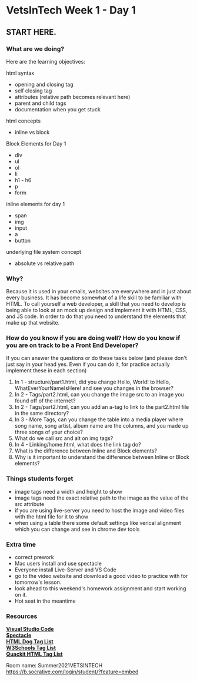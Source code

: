 # VetsInTech Week 1 - Day 1

## START HERE.

### What are we doing?

Here are the learning objectives:

html syntax
 - opening and closing tag
 - self closing tag
 - attributes (relative path becomes relevant here)
 - parent and child tags
 - documentation when you get stuck
 
html concepts
- inline vs block

Block Elements for Day 1
 - div
 - ul
 - ol
 - li
 - h1 - h6
 - p
 - form

inline elements for day 1
 - span
 - img
 - input
 - a
 - button
 
underlying file system concept
 - absolute vs relative path

### Why?

Because it is used in your emails, websites are everywhere and in just about every business. It has become somewhat of a life skill to be familiar with HTML. To call yourself a web developer, a skill that you need to develop is being able to look at an mock up design and implement it with HTML, CSS, and JS code. In order to do that you need to understand the elements that make up that website.

### How do you know if you are doing well? How do you know if you are on track to be a Front End Developer?
 If you can answer the questions or do these tasks below (and please don't just say in your head yes. Even if you can do it, for practice actually implement these in each section)
1. In 1 - structure/part1.html, did you change Hello, World! to Hello, WhatEverYourNameIsHere! and see you changes in the browser?
2. In 2 - Tags/part2.html, can you change the image src to an image you found off of the internet?
3. In 2 - Tags/part2.html, can you add an a-tag to link to the part2.html file in the same directory?
4. In 3 - More Tags, can you change the table into a media player where song name, song artist, album name are the columns, and you made up three songs of your choice?
5. What do we call src and alt on img tags?
6. In 4 - Linking/home.html, what does the link tag do?
7. What is the difference between Inline and Block elements?
8. Why is it important to understand the difference between Inline or Block elements?

### Things students forget
- image tags need a width and height to show
- image tags need the exact relative path to the image as the value of the src attribute
- if you are using live-server you need to host the image and video files with the html file for it to show
- when using a table there some default settings like verical alignment which you can change and see in chrome dev tools

 ### Extra time
 - correct prework
 - Mac users install and use spectacle
 - Everyone install Live-Server and VS Code
 - go to the video website and download a good video to practice with for tomorrow's lesson.
 - look ahead to this weekend's homework assignment and start working on it.
 - Hot seat in the meantime

### Resources

**[Visual Studio Code](https://code.visualstudio.com/)** <br>
**[Spectacle](https://www.spectacleapp.com/)**  <br>
**[HTML Dog Tag List](http://www.htmldog.com/reference/htmltags/)** <br>
**[W3Schools Tag List](http://www.w3schools.com/tags/default.asp)** <br>
**[Quackit HTML Tag List](http://www.quackit.com/html/tags/)** <br>

Room name: Summer2021VETSINTECH
https://b.socrative.com/login/student/?feature=embed
